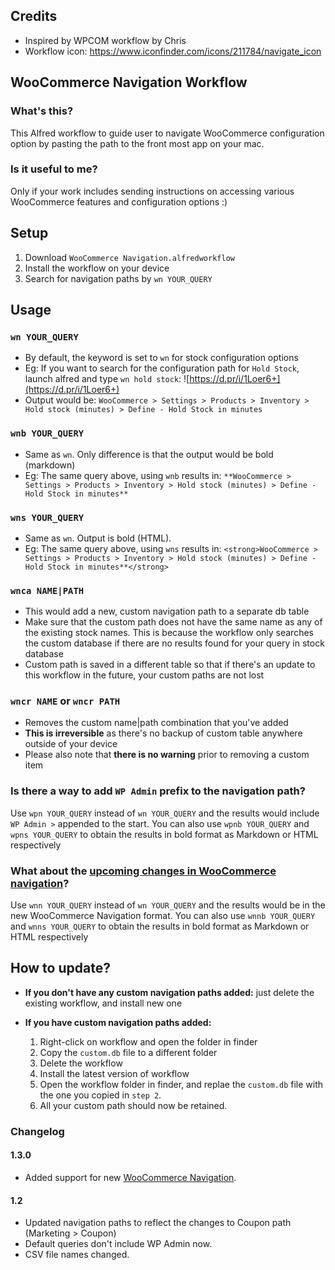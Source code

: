 ## Credits 

* Inspired by WPCOM workflow by Chris
* Workflow icon: https://www.iconfinder.com/icons/211784/navigate_icon

## WooCommerce Navigation Workflow

### What's this?

This Alfred workflow to guide user to navigate WooCommerce configuration option by pasting the path to the front most app on your mac.


### Is it useful to me?

Only if your work includes sending instructions on accessing various WooCommerce features and configuration options :) 

## Setup

1. Download `WooCommerce Navigation.alfredworkflow`
2. Install the workflow on your device
3. Search for navigation paths by `wn YOUR_QUERY`


## Usage

### `wn YOUR_QUERY`

* By default, the keyword is set to `wn` for stock configuration options
* Eg: If you want to search for the configuration path for `Hold Stock`, launch alfred and type `wn hold stock`:
    ![https://d.pr/i/1Loer6+](https://d.pr/i/1Loer6+)
* Output would be: `WooCommerce > Settings > Products > Inventory > Hold stock (minutes) > Define - Hold Stock in minutes`

### `wnb YOUR_QUERY`

* Same as `wn`. Only difference is that the output would be bold (markdown)
* Eg: The same query above, using `wnb` results in: `**WooCommerce > Settings > Products > Inventory > Hold stock (minutes) > Define - Hold Stock in minutes**`

### `wns YOUR_QUERY`

* Same as `wn`. Output is bold (HTML).
* Eg: The same query above, using `wns` results in: `<strong>WooCommerce > Settings > Products > Inventory > Hold stock (minutes) > Define - Hold Stock in minutes**</strong>`

### `wnca NAME|PATH`

* This would add a new, custom navigation path to a separate db table
* Make sure that the custom path does not have the same name as any of the existing stock names. This is because the workflow only searches the custom database if there are no results found for your query in stock database
* Custom path is saved in a different table so that if there's an update to this workflow in the future, your custom paths are not lost

### `wncr NAME` or `wncr PATH`

* Removes the custom name|path combination that you've added
* **This is irreversible** as there's no backup of custom table anywhere outside of your device
* Please also note that **there is no warning** prior to removing a custom item

### Is there a way to add `WP Admin` prefix to the navigation path?

Use `wpn YOUR_QUERY` instead of `wn YOUR_QUERY` and the results would include `WP Admin >` appended to the start. You can also use `wpnb YOUR_QUERY` and `wpns YOUR_QUERY` to obtain the results in bold format as Markdown or HTML respectively


### What about the [upcoming changes in WooCommerce navigation](https://developer.woocommerce.com/2021/01/15/call-to-action-create-access-for-your-extension-in-the-new-woocommerce-navigation/)?
Use `wnn YOUR_QUERY` instead of `wn YOUR_QUERY` and the results would be in the new WooCommerce Navigation format. You can also use `wnnb YOUR_QUERY` and `wnns YOUR_QUERY` to obtain the results in bold format as Markdown or HTML respectively


## How to update?

* **If you don't have any custom navigation paths added:** just delete the existing workflow, and install new one

* **If you have custom navigation paths added:**
    1. Right-click on workflow and open the folder in finder
    2. Copy the `custom.db` file to a different folder
    3. Delete the workflow
    4. Install the latest version of workflow
    5. Open the workflow folder in finder, and replae the `custom.db` file with the one you copied in `step 2`.
    6. All your custom path should now be retained.

### Changelog

#### 1.3.0

* Added support for new [WooCommerce Navigation](https://developer.woocommerce.com/2021/01/15/call-to-action-create-access-for-your-extension-in-the-new-woocommerce-navigation/).

#### 1.2

* Updated navigation paths to reflect the changes to Coupon path (Marketing > Coupon)
* Default queries don't include WP Admin now.
* CSV file names changed.